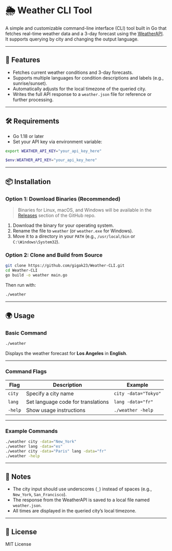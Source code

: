 # 🌦️ Weather CLI Tool

A simple and customizable command-line interface (CLI) tool built in Go that fetches real-time weather data and a 3-day forecast using the [WeatherAPI](https://www.weatherapi.com/). It supports querying by city and changing the output language.

---

## 🚀 Features

- Fetches current weather conditions and 3-day forecasts.
- Supports multiple languages for condition descriptions and labels (e.g., sunrise/sunset).
- Automatically adjusts for the local timezone of the queried city.
- Writes the full API response to a `weather.json` file for reference or further processing.

---

## 🛠️ Requirements

- Go 1.18 or later
- Set your API key via environment variable:

```bash
export WEATHER_API_KEY="your_api_key_here"
```

```powershell
$env:WEATHER_API_KEY="your_api_key_here"
```

---

## 📦 Installation

### Option 1: Download Binaries (Recommended)

> Binaries for Linux, macOS, and Windows will be available in the [Releases](https://github.com/gigak23/Weather-CLI/releases/tag/v1.0.0) section of the GitHub repo.

1. Download the binary for your operating system.
2. Rename the file to `weather` (or `weather.exe` for Windows).
3. Move it to a directory in your `PATH` (e.g., `/usr/local/bin` or `C:\Windows\System32`).

### Option 2: Clone and Build from Source

```bash
git clone https://github.com/gigak23/Weather-CLI.git
cd Weather-CLI
go build -o weather main.go
```

Then run with:

```bash
./weather
```

---

## 🌍 Usage

### Basic Command

```bash
./weather
```

Displays the weather forecast for **Los Angeles** in **English**.

---

### Command Flags

| Flag      | Description                           | Example                                  |
|-----------|---------------------------------------|------------------------------------------|
| `city`    | Specify a city name                   | `city -data="Tokyo"`                     |
| `lang`    | Set language code for translations    | `lang -data="fr"`                        |
| `-help`   | Show usage instructions               | `./weather -help`                        |

---

### Example Commands

```bash
./weather city -data="New_York"
./weather lang -data="es"
./weather city -data="Paris" lang -data="fr"
./weather -help
```

---

## 🧾 Notes

- The city input should use underscores (`_`) instead of spaces (e.g., `New_York`, `San_Francisco`).
- The response from the WeatherAPI is saved to a local file named `weather.json`.
- All times are displayed in the queried city’s local timezone.

---

## 📄 License

MIT License
